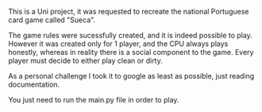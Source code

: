 This is a Uni project, it was requested to recreate the national Portuguese card game called "Sueca".

The game rules were sucessfully created, and it is indeed possible to play. However it was created only for 1 player, and the CPU always plays honestly, whereas in reality there is a social component to the game.
Every player must decide to either play clean or dirty.

As a personal challenge I took it to google as least as possible, just reading documentation.

You just need to run the main.py file in order to play.
